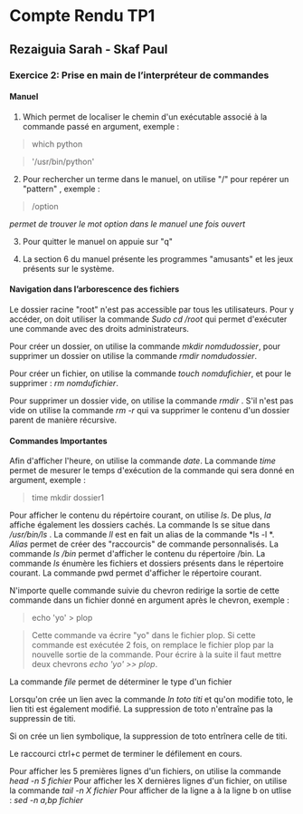 # Compte Rendu TP1
## Rezaiguia Sarah - Skaf Paul

### Exercice 2: Prise en main de l’interpréteur de commandes 

#### Manuel 

1) Which permet de localiser le chemin d'un exécutable associé à la commande passé en argument, exemple : 

>which python 

>'/usr/bin/python' 


2) Pour rechercher un terme dans le manuel, on utilise "/" pour repérer un "pattern" , exemple : 

>/option 

*permet de trouver le mot option dans le manuel une fois ouvert*

3) Pour quitter le manuel on appuie sur "q" 

4) La section 6 du manuel présente les programmes "amusants" et les jeux présents sur le système.

#### Navigation dans l’arborescence des fichiers 

Le dossier racine "root" n'est pas accessible par tous les utilisateurs. Pour y accéder, on doit utiliser la commande *Sudo cd /root* qui permet d'exécuter une commande avec des droits administrateurs.

Pour créer un dossier, on utilise la commande *mkdir nomdudossier*, pour supprimer un dossier on utilise la commande *rmdir nomdudossier*.

Pour créer un fichier, on utilise la commande *touch nomdufichier*, et pour le supprimer : *rm nomdufichier*.

Pour supprimer un dossier vide, on utilise la commande *rmdir* . S'il n'est pas vide on utilise la commande *rm -r* qui va supprimer le contenu d'un dossier parent de manière récursive. 


#### Commandes Importantes

Afin d'afficher l'heure, on utilise la commande *date*. La commande *time* permet de mesurer le temps d'exécution de la commande qui sera donné en argument, exemple : 
> time mkdir dossier1

Pour afficher le contenu du répértoire courant, on utilise *ls*.
De plus, *la* affiche également les dossiers cachés.
La commande ls se situe dans */usr/bin/ls* .
La commande *ll* est en fait un alias de la commande *ls -l *. *Alias* permet de créer des "raccourcis" de commande personnalisés.
La commande *ls /bin* permet d'afficher le contenu du répertoire /bin.
La commande *ls* énumère les fichiers et dossiers présents dans le répertoire courant.
La commande pwd permet d'afficher le répertoire courant.

N'importe quelle commande suivie du chevron redirige la sortie de cette commande dans un fichier donné en argument après le chevron, exemple : 
> echo 'yo' > plop

> Cette commande va écrire "yo" dans le fichier plop. Si cette commande est exécutée 2 fois, on remplace le fichier plop par la nouvelle sortie de la commande. Pour écrire à la suite il faut mettre deux chevrons *echo 'yo' >> plop*.

La commande *file* permet de déterminer le type d'un fichier 

Lorsqu'on crée un lien avec la commande *ln toto titi* et qu'on modifie toto, le lien titi est également modifié. La suppression de toto n'entraîne pas la suppressin de titi.

Si on crée un lien symbolique, la suppression de toto entrînera celle de titi.

Le raccourci ctrl+c permet de terminer le défilement en cours.

Pour afficher les 5 premières lignes d'un fichiers, on utilise la commande *head -n 5 fichier*
Pour afficher les X dernières lignes d'un fichier, on utilise la commande *tail -n X fichier*
Pour afficher de la ligne a à la ligne b on utlise : *sed -n a,bp fichier*









